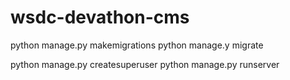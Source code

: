 # wsdc-devathon-cms

python manage.py makemigrations
python manage.y migrate

python manage.py createsuperuser
python manage.py runserver


